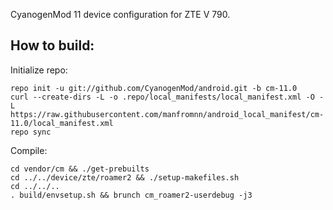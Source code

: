 CyanogenMod 11 device configuration for ZTE V 790.

How to build:
-------------

Initialize repo:

    repo init -u git://github.com/CyanogenMod/android.git -b cm-11.0
    curl --create-dirs -L -o .repo/local_manifests/local_manifest.xml -O -L https://raw.githubusercontent.com/manfromnn/android_local_manifest/cm-11.0/local_manifest.xml
    repo sync

Compile:

    cd vendor/cm && ./get-prebuilts
    cd ../../device/zte/roamer2 && ./setup-makefiles.sh
    cd ../../..
    . build/envsetup.sh && brunch cm_roamer2-userdebug -j3
